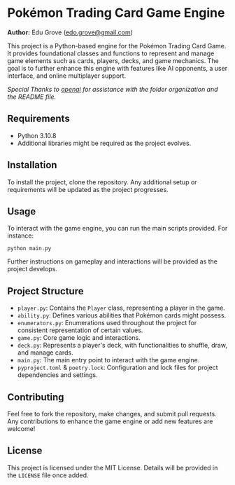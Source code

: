 # Pokémon Trading Card Game Engine

**Author:** Edu Grove (edo.grove@gmail.com)

This project is a Python-based engine for the Pokémon Trading Card Game. It provides foundational classes and functions to represent and manage game elements such as cards, players, decks, and game mechanics. The goal is to further enhance this engine with features like AI opponents, a user interface, and online multiplayer support.

*Special Thanks to [openai](https://chat.openai.com/chat) for assistance with the folder organization and the README file.*

## Requirements

- Python 3.10.8
- Additional libraries might be required as the project evolves.

## Installation

To install the project, clone the repository. Any additional setup or requirements will be updated as the project progresses.

## Usage

To interact with the game engine, you can run the main scripts provided. For instance:

```
python main.py
```


Further instructions on gameplay and interactions will be provided as the project develops.

## Project Structure

- `player.py`: Contains the `Player` class, representing a player in the game.
- `ability.py`: Defines various abilities that Pokémon cards might possess.
- `enumerators.py`: Enumerations used throughout the project for consistent representation of certain values.
- `game.py`: Core game logic and interactions.
- `deck.py`: Represents a player's deck, with functionalities to shuffle, draw, and manage cards.
- `main.py`: The main entry point to interact with the game engine.
- `pyproject.toml` & `poetry.lock`: Configuration and lock files for project dependencies and settings.

## Contributing

Feel free to fork the repository, make changes, and submit pull requests. Any contributions to enhance the game engine or add new features are welcome!

## License

This project is licensed under the MIT License. Details will be provided in the `LICENSE` file once added.
